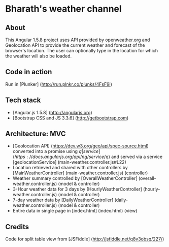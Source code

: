 # Bharath's weather channel
## About
This Angular 1.5.8 project uses API provided by openweather.org and Geolocation API to provide the current weather and forecast of the browser's location.
The user can optionally type in the location for which the weather will also be loaded.

## Code in action
Run in [Plunker] (http://run.plnkr.co/plunks/4FsF9i)

## Tech stack
* [Angular.js 1.5.8] (http://angularjs.org)
* [Bootstrap CSS and JS 3.3.6] (http://getbootstrap.com)

## Architecture: MVC
* [Geolocation API] (https://dev.w3.org/geo/api/spec-source.html) converted into a promise using $q [service] (https://docs.angularjs.org/api/ng/service/$q) and served via a service [geolocationService] (main-weather.controller.js#L22)
* Location retrieved and shared with other controllers by [MainWeatherController] (main-weather.controller.js) (controller)
* Weather summary controlled by [OverallWeatherController] (overall-weather.controller.js) (model & controller)
* 3-Hour weather data for 3 days by [HourlyWeatherController] (hourly-weather.controller.js) (model & controller)
* 7-day weather data by [DailyWeatherController] (daily-weather.controller.js) (model & controller)
* Entire data in single page in [index.html] (index.html) (view)

## Credits
Code for split table view from [JSFiddle] (http://jsfiddle.net/q8v3obsq/227/)
